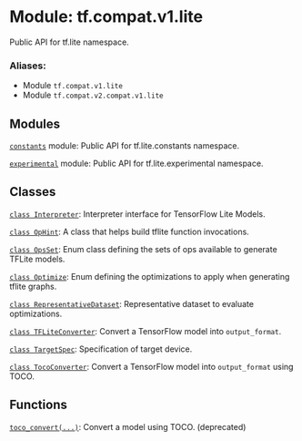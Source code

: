 <div itemscope itemtype="http://developers.google.com/ReferenceObject">
<meta itemprop="name" content="tf.compat.v1.lite" />
<meta itemprop="path" content="Stable" />
</div>

# Module: tf.compat.v1.lite

Public API for tf.lite namespace.

### Aliases:

* Module `tf.compat.v1.lite`
* Module `tf.compat.v2.compat.v1.lite`

<!-- Placeholder for "Used in" -->


## Modules

[`constants`](../../../tf/compat/v1/lite/constants.md) module: Public API for tf.lite.constants namespace.

[`experimental`](../../../tf/compat/v1/lite/experimental.md) module: Public API for tf.lite.experimental namespace.

## Classes

[`class Interpreter`](../../../tf/lite/Interpreter.md): Interpreter interface for TensorFlow Lite Models.

[`class OpHint`](../../../tf/lite/OpHint.md): A class that helps build tflite function invocations.

[`class OpsSet`](../../../tf/lite/OpsSet.md): Enum class defining the sets of ops available to generate TFLite models.

[`class Optimize`](../../../tf/lite/Optimize.md): Enum defining the optimizations to apply when generating tflite graphs.

[`class RepresentativeDataset`](../../../tf/lite/RepresentativeDataset.md): Representative dataset to evaluate optimizations.

[`class TFLiteConverter`](../../../tf/lite/TFLiteConverter.md): Convert a TensorFlow model into `output_format`.

[`class TargetSpec`](../../../tf/lite/TargetSpec.md): Specification of target device.

[`class TocoConverter`](../../../tf/lite/TocoConverter.md): Convert a TensorFlow model into `output_format` using TOCO.

## Functions

[`toco_convert(...)`](../../../tf/lite/toco_convert.md): Convert a model using TOCO. (deprecated)

